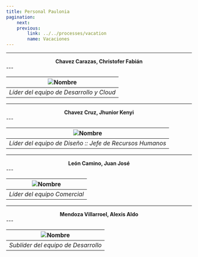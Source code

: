 ```yaml
---
title: Personal Paulonia
pagination:
    next:
    previous: 
        link: ../../processes/vacation
        name: Vacaciones
---
```


---
<center><b> Chavez Carazas, Christofer Fabián </b></center>
---

|![Nombre](../../../images/christofer.jpg "Christofer Chavez")|
|:--:|
|*Líder del equipo de Desarrollo y Cloud*|


---
<center><b> Chavez Cruz, Jhunior Kenyi </b></center>
---

|![Nombre](../../../images/jhunior.jpg "Jhunior Chavez")|
|:--:|
|*Líder del equipo de Diseño :: Jefe de Recursos Humanos*|

---
<center><b> León Camino, Juan José </b></center>
---

|![Nombre](../../../images/juan.jpg "Juan León")|
|:--:|
|*Líder del equipo Comercial*|

---
<center><b> Mendoza Villarroel, Alexis Aldo </b></center>
---

|![Nombre](../../../images/alexis.jpg "Alexis Mendoza")|
|:--:|
|*Sublíder del equipo de Desarrollo*|